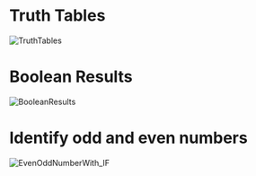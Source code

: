 
# Truth Tables


![TruthTables](https://user-images.githubusercontent.com/44917179/208807093-f57adc8e-5a5d-4263-a76a-0093c929b8c1.png)



# Boolean Results


![BooleanResults](https://user-images.githubusercontent.com/44917179/208807171-983549a1-bba4-4789-9de4-7ac9efd9a55b.png)



# Identify odd and even numbers


![EvenOddNumberWith_IF](https://user-images.githubusercontent.com/44917179/208807263-60e6d53e-e14a-4ab5-99a7-bdbcc24eb623.png)
